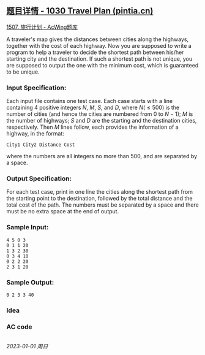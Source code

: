 ## [题目详情 - 1030 Travel Plan (pintia.cn)](https://pintia.cn/problem-sets/994805342720868352/exam/problems/994805464397627392)

[1507. 旅行计划 - AcWing题库](https://www.acwing.com/problem/content/1509/)

A traveler's map gives the distances between cities along the highways, together with the cost of each highway. Now you are supposed to write a program to help a traveler to decide the shortest path between his/her starting city and the destination. If such a shortest path is not unique, you are supposed to output the one with the minimum cost, which is guaranteed to be unique.

### Input Specification:

Each input file contains one test case. Each case starts with a line containing 4 positive integers $N$, $M$, $S$, and $D$, where $N ( \leq 500)$ is the number of cities (and hence the cities are numbered from 0 to $N-1$); $M$ is the number of highways; $S$ and $D$ are the starting and the destination cities, respectively. Then $M$ lines follow, each provides the information of a highway, in the format:

```
City1 City2 Distance Cost
```

where the numbers are all integers no more than 500, and are separated by a space.

### Output Specification:

For each test case, print in one line the cities along the shortest path from the starting point to the destination, followed by the total distance and the total cost of the path. The numbers must be separated by a space and there must be no extra space at the end of output.

### Sample Input:

```in
4 5 0 3
0 1 1 20
1 3 2 30
0 3 4 10
0 2 2 20
2 3 1 20
```

### Sample Output:

```out
0 2 3 3 40
```

### Idea



### AC code

```cpp
```


*2023-01-01 周日*